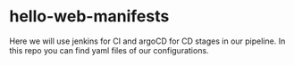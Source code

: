 # hello-web-manifests
Here we will use jenkins for CI and argoCD for CD stages in our pipeline. In this repo you can find yaml files of our configurations.
